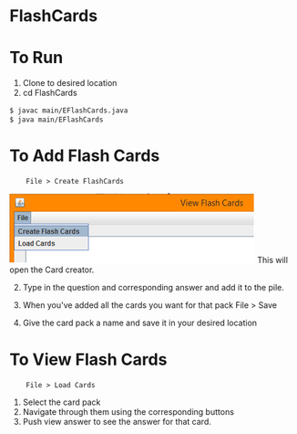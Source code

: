 # FlashCards

# To Run
1. Clone to desired location
2. cd FlashCards

 ```
 $ javac main/EFlashCards.java
 $ java main/EFlashCards
 ```

# To Add Flash Cards
        File > Create FlashCards
 
 ![IMG](https://github.com/KyleHodgetts/FlashCards/blob/master/screens/createcards.png)
This will open the Card creator.

2. Type in the question and corresponding answer and add it to the pile.
3. When you've added all the cards you want for that pack
        File > Save

4. Give the card pack a name and save it in your desired location

# To View Flash Cards
        File > Load Cards
1. Select the card pack
2. Navigate through them using the corresponding buttons
3. Push view answer to see the answer for that card.
